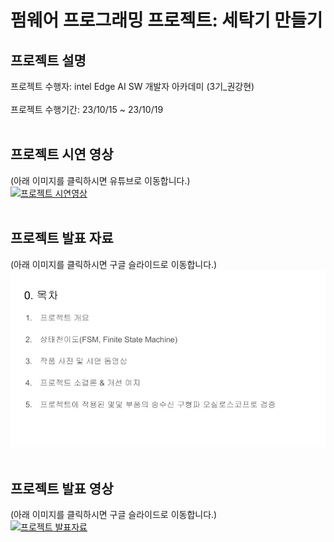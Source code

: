 펌웨어 프로그래밍 프로젝트: 세탁기 만들기
==========
## 프로젝트 설명
프로젝트 수행자: intel Edge AI SW 개발자 아카데미 (3기_권강현)<br>
<br>
프로젝트 수행기간: 23/10/15 ~ 23/10/19<br>
<br>

## 프로젝트 시연 영상
(아래 이미지를 클릭하시면 유튜브로 이동합니다.)<br>
[![프로젝트 시연영상](http://img.youtube.com/vi/58fGxxrwpnQ/0.jpg)](https://youtu.be/58fGxxrwpnQ)<br>
<br>

## 프로젝트 발표 자료
(아래 이미지를 클릭하시면 구글 슬라이드로 이동합니다.)<br>
[![프로젝트 발표자료](./project_ppt_thumbnail.jpg)](https://docs.google.com/presentation/d/10V333uApeK11jBF7PNYokLzSHVcmj0B7Nhg3YjQDHO4/edit?usp=sharing)<br>
<br>

## 프로젝트 발표 영상
(아래 이미지를 클릭하시면 구글 슬라이드로 이동합니다.)<br>
[![프로젝트 발표자료](https://www.youtube.com/watch?v=McwAPPPH1eI/0.jpg)](https://www.youtube.com/watch?v=McwAPPPH1eI)<br>
<br>
